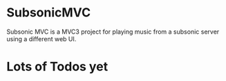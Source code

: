SubsonicMVC
===========

Subsonic MVC is a MVC3 project for playing music from a subsonic server using a different web UI.

Lots of Todos yet
================
